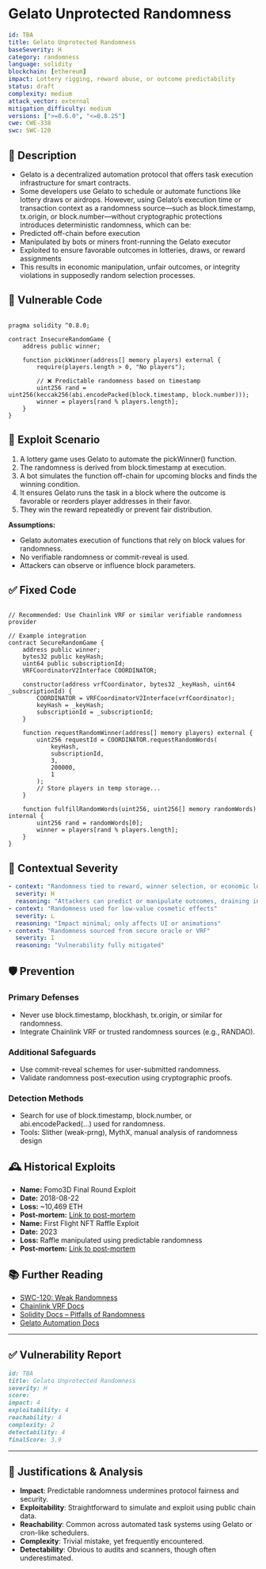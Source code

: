 # Gelato Unprotected Randomness

```YAML
id: TBA
title: Gelato Unprotected Randomness 
baseSeverity: H
category: randomness
language: solidity
blockchain: [ethereum]
impact: Lottery rigging, reward abuse, or outcome predictability
status: draft
complexity: medium
attack_vector: external
mitigation_difficulty: medium
versions: [">=0.6.0", "<=0.8.25"]
cwe: CWE-338
swc: SWC-120
```

## 📝 Description

- Gelato is a decentralized automation protocol that offers task execution infrastructure for smart contracts. 
- Some developers use Gelato to schedule or automate functions like lottery draws or airdrops. However, using Gelato’s execution time or transaction context as a randomness source—such as block.timestamp, tx.origin, or block.number—without cryptographic protections introduces deterministic randomness, which can be:
- Predicted off-chain before execution
- Manipulated by bots or miners front-running the Gelato executor
- Exploited to ensure favorable outcomes in lotteries, draws, or reward assignments
- This results in economic manipulation, unfair outcomes, or integrity violations in supposedly random selection processes.

## 🚨 Vulnerable Code

```solidity

pragma solidity ^0.8.0;

contract InsecureRandomGame {
    address public winner;

    function pickWinner(address[] memory players) external {
        require(players.length > 0, "No players");

        // ❌ Predictable randomness based on timestamp
        uint256 rand = uint256(keccak256(abi.encodePacked(block.timestamp, block.number)));
        winner = players[rand % players.length];
    }
}
```

## 🧪 Exploit Scenario

1. A lottery game uses Gelato to automate the pickWinner() function.
2. The randomness is derived from block.timestamp at execution.
3. A bot simulates the function off-chain for upcoming blocks and finds the winning condition.
4. It ensures Gelato runs the task in a block where the outcome is favorable or reorders player addresses in their favor.
5. They win the reward repeatedly or prevent fair distribution.

**Assumptions:**

- Gelato automates execution of functions that rely on block values for randomness.
- No verifiable randomness or commit-reveal is used.
- Attackers can observe or influence block parameters.

## ✅ Fixed Code

```solidity

// Recommended: Use Chainlink VRF or similar verifiable randomness provider

// Example integration
contract SecureRandomGame {
    address public winner;
    bytes32 public keyHash;
    uint64 public subscriptionId;
    VRFCoordinatorV2Interface COORDINATOR;

    constructor(address vrfCoordinator, bytes32 _keyHash, uint64 _subscriptionId) {
        COORDINATOR = VRFCoordinatorV2Interface(vrfCoordinator);
        keyHash = _keyHash;
        subscriptionId = _subscriptionId;
    }

    function requestRandomWinner(address[] memory players) external {
        uint256 requestId = COORDINATOR.requestRandomWords(
            keyHash,
            subscriptionId,
            3,
            200000,
            1
        );
        // Store players in temp storage...
    }

    function fulfillRandomWords(uint256, uint256[] memory randomWords) internal {
        uint256 rand = randomWords[0];
        winner = players[rand % players.length];
    }
}
```

## 🧭 Contextual Severity

```yaml
- context: "Randomness tied to reward, winner selection, or economic logic"
  severity: H
  reasoning: "Attackers can predict or manipulate outcomes, draining incentives"
- context: "Randomness used for low-value cosmetic effects"
  severity: L
  reasoning: "Impact minimal; only affects UI or animations"
- context: "Randomness sourced from secure oracle or VRF"
  severity: I
  reasoning: "Vulnerability fully mitigated"
```

## 🛡️ Prevention

### Primary Defenses

- Never use block.timestamp, blockhash, tx.origin, or similar for randomness.
- Integrate Chainlink VRF or trusted randomness sources (e.g., RANDAO).

### Additional Safeguards

- Use commit-reveal schemes for user-submitted randomness.
- Validate randomness post-execution using cryptographic proofs.

### Detection Methods

- Search for use of block.timestamp, block.number, or abi.encodePacked(...) used for randomness.
- Tools: Slither (weak-prng), MythX, manual analysis of randomness design

## 🕰️ Historical Exploits

- **Name:** Fomo3D Final Round Exploit 
- **Date:** 2018-08-22 
- **Loss:** ~10,469 ETH 
- **Post-mortem:** [Link to post-mortem](https://medium.com/rektify-ai/bad-randomness-in-solidity-8b0e4a393858)  
- **Name:** First Flight NFT Raffle Exploit 
- **Date:** 2023 
- **Loss:** Raffle manipulated using predictable randomness 
- **Post-mortem:** [Link to post-mortem](https://ethereum.stackexchange.com/questions/156027/weak-rng-vulnerability-proving) 

## 📚 Further Reading

- [SWC-120: Weak Randomness](https://swcregistry.io/docs/SWC-120/)
- [Chainlink VRF Docs](https://docs.chain.link/vrf/v2/introduction)
- [Solidity Docs – Pitfalls of Randomness](https://docs.soliditylang.org/en/latest/security-considerations.html#security-considerations) 
- [Gelato Automation Docs](https://docs.gelato.network/) 

---
  
## ✅ Vulnerability Report

```markdown 
id: TBA
title: Gelato Unprotected Randomness
severity: H
score:
impact: 4         
exploitability: 4 
reachability: 4   
complexity: 2     
detectability: 4  
finalScore: 3.9
```

---

## 📄 Justifications & Analysis

- **Impact**: Predictable randomness undermines protocol fairness and security.
- **Exploitability**: Straightforward to simulate and exploit using public chain data.
- **Reachability**: Common across automated task systems using Gelato or cron-like schedulers.
- **Complexity**: Trivial mistake, yet frequently encountered.
- **Detectability**: Obvious to audits and scanners, though often underestimated.
